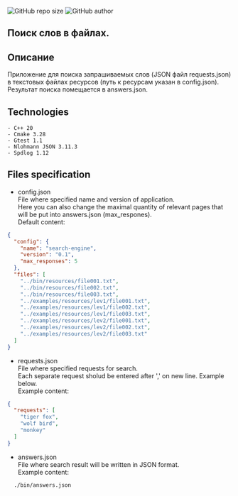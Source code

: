 ![GitHub repo size](https://img.shields.io/github/repo-size/OldScripter/Search-in-files)
![GitHub author](https://img.shields.io/badge/made_on-C++-red)
##  Поиск слов в файлах.

## Описание

Приложение для поиска запрашиваемых слов (JSON файл requests.json) в текстовых файлах ресурсов (путь к ресурсам указан в
config.json). Результат поиска помещается в answers.json.

## Technologies

```shell
- C++ 20
- Cmake 3.28
- Gtest 1.1
- Nlohmann JSON 3.11.3
- Spdlog 1.12

```

## Files specification

* config.json<br>
  File where specified name and version of application.<br>
  Here you can also change the maximal quantity of relevant pages that will be put into answers.json (max_respones).<br>
  Default content:<br>

```json
{
  "config": {
    "name": "search-engine",
    "version": "0.1",
    "max_responses": 5
  },
  "files": [
    "../bin/resources/file001.txt",
    "../bin/resources/file002.txt",
    "../bin/resources/file003.txt",
    "../examples/resources/lev1/file001.txt",
    "../examples/resources/lev1/file002.txt",
    "../examples/resources/lev1/file003.txt",
    "../examples/resources/lev2/file001.txt",
    "../examples/resources/lev2/file002.txt",
    "../examples/resources/lev2/file003.txt"
  ]
}
```

* requests.json<br>
  File where specified requests for search.<br>
  Each separate request sholud be entered after ',' on new line. Example below.<br>
  Example content:<br>

```json
{
  "requests": [
    "tiger fox",
    "wolf bird",
    "monkey"
  ]
}
```

* answers.json<br>
  File where search result will be written in JSON format.<br>
  Example content:<br>

```shell
  ./bin/answers.json
```
